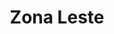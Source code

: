 ---
title: "Zona Leste"
layout: regiao
alt: "Arena Corinthians"
flickr_id: "https://c1.staticflickr.com/8/7606/16282161444"
secret: "d3dbcf7992"
secret1600: "fff5604e57"
secret2048: "2d53c516f8"
order: 4
---